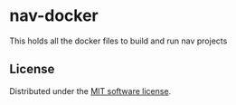 # nav-docker
This holds all the docker files to build and run nav projects


License
---------------------
Distributed under the [MIT software license](http://www.opensource.org/licenses/mit-license.php).
